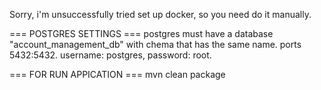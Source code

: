Sorry, i'm unsuccessfully tried set up docker, so you need do it manually.

=== POSTGRES SETTINGS ===
postgres must have a database "account_management_db" with chema that has the same name. 
ports 5432:5432. 
username: postgres, password: root.

=== FOR RUN APPICATION ===
mvn clean package
